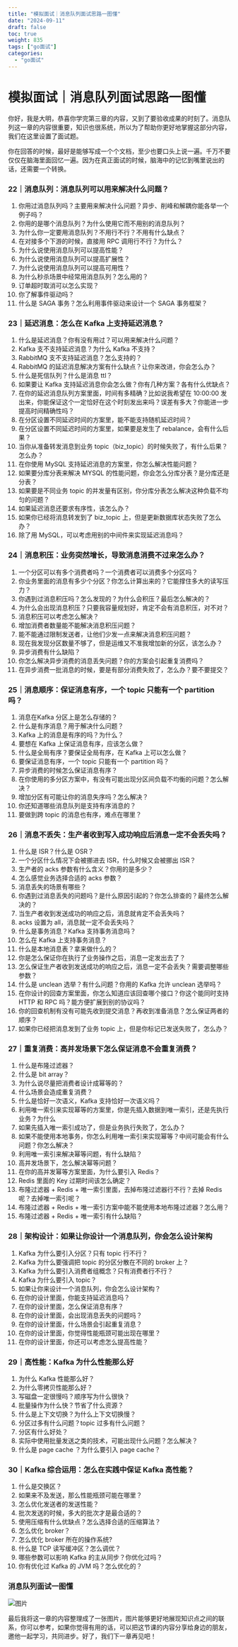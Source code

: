 ```yaml
---
title: "模拟面试｜消息队列面试思路一图懂"
date: "2024-09-11"
draft: false
toc: true
weight: 835
tags: ["go面试"]
categories: 
  - "go面试"
---
```

# 模拟面试｜消息队列面试思路一图懂
你好，我是大明，恭喜你学完第三章的内容，又到了要验收成果的时刻了。消息队列这一章的内容很重要，知识也很系统，所以为了帮助你更好地掌握这部分内容，我们在这里设置了面试题。

你在回答的时候，最好是能够写成一个个文档，至少也要口头上说一遍。千万不要仅仅在脑海里面回忆一遍。因为在真正面试的时候，脑海中的记忆到嘴里说出的话，还需要一个转换。

### 22｜消息队列：消息队列可以用来解决什么问题？

01. 你用过消息队列吗？主要用来解决什么问题？异步、削峰和解耦你能各举一个例子吗？
02. 你用的是哪个消息队列？为什么使用它而不用别的消息队列？
03. 为什么你一定要用消息队列？不用行不行？不用有什么缺点？
04. 在对接多个下游的时候，直接用 RPC 调用行不行？为什么？
05. 为什么说使用消息队列可以提高性能？
06. 为什么说使用消息队列可以提高扩展性？
07. 为什么说使用消息队列可以提高可用性？
08. 为什么秒杀场景中经常用消息队列？怎么用的？
09. 订单超时取消可以怎么实现？
10. 你了解事件驱动吗？
11. 什么是 SAGA 事务？怎么利用事件驱动来设计一个 SAGA 事务框架？

### 23｜延迟消息：怎么在 Kafka 上支持延迟消息？

01. 什么是延迟消息？你有没有用过？可以用来解决什么问题？
02. Kafka 支不支持延迟消息？为什么 Kafka 不支持？
03. RabbitMQ 支不支持延迟消息？怎么支持的？
04. RabbitMQ 的延迟消息解决方案有什么缺点？让你来改进，你会怎么办？
05. 什么是死信队列？什么是消息 ttl？
06. 如果要让 Kafka 支持延迟消息你会怎么做？你有几种方案？各有什么优缺点？
07. 在你的延迟消息队列方案里面，时间有多精确？比如说我希望在 10:00:00 发出来，你能保证这个一定恰好在这个时刻发出来吗？误差有多大？你能进一步提高时间精确性吗？
08. 在分区设置不同延迟时间的方案里，能不能支持随机延迟时间？
09. 在分区设置不同延迟时间的方案里，如果要是发生了 rebalance，会有什么后果？
10. 当你从准备转发消息到业务 topic（biz\_topic）的时候失败了，有什么后果？怎么办？
11. 在你使用 MySQL 支持延迟消息的方案里，你怎么解决性能问题？
12. 如果要分库分表来解决 MYSQL 的性能问题，你会怎么分库分表？是分库还是分表？
13. 如果要是不同业务 topic 的并发量有区别，你分库分表怎么解决这种负载不均匀的问题？
14. 如果延迟消息还要求有序性，该怎么办？
15. 如果你已经将消息转发到了 biz\_topic 上，但是更新数据库状态失败了怎么办？
16. 除了用 MySQL，可以考虑用别的中间件来实现延迟消息吗？

### 24｜消息积压：业务突然增长，导致消息消费不过来怎么办？

01. 一个分区可以有多个消费者吗？一个消费者可以消费多个分区吗？
02. 你业务里面的消息有多少个分区？你怎么计算出来的？它能撑住多大的读写压力？
03. 你遇到过消息积压吗？怎么发现的？为什么会积压？最后怎么解决的？
04. 为什么会出现消息积压？只要我容量规划好，肯定不会有消息积压，对不对？
05. 消息积压可以考虑怎么解决？
06. 增加消费者数量能不能解决消息积压问题？
07. 能不能通过限制发送者，让他们少发一点来解决消息积压问题？
08. 现在我发现分区数量不够了，但是运维又不准我增加新的分区，该怎么办？
09. 异步消费有什么缺陷？
10. 你怎么解决异步消费的消息丢失问题？你的方案会引起重复消费吗？
11. 在异步消费一批消息的时候，要是有部分消费失败了，怎么办？要不要提交？

### 25｜消息顺序：保证消息有序，一个 topic 只能有一个 partition 吗？

01. 消息在Kafka 分区上是怎么存储的？
02. 什么是有序消息？用于解决什么问题？
03. Kafka 上的消息是有序的吗？为什么？
04. 要想在 Kafka 上保证消息有序，应该怎么做？
05. 什么是全局有序？要保证全局有序，在 Kafka 上可以怎么做？
06. 要保证消息有序，一个 topic 只能有一个 partition 吗？
07. 异步消费的时候怎么保证消息有序？
08. 在你使用的多分区方案中，有没有可能出现分区间负载不均衡的问题？怎么解决？
09. 增加分区有可能让你的消息失序吗？怎么解决？
10. 你还知道哪些消息队列是支持有序消息的？
11. 要做到跨 topic 的消息也有序，难点在哪里？

### 26｜消息不丢失：生产者收到写入成功响应后消息一定不会丢失吗？

01. 什么是 ISR？什么是 OSR？
02. 一个分区什么情况下会被挪进去 ISR，什么时候又会被挪出 ISR？
03. 生产者的 acks 参数有什么含义？你用的是多少？
04. 怎么感觉业务选择合适的 acks 参数？
05. 消息丢失的场景有哪些？
06. 你遇到过消息丢失的问题吗？是什么原因引起的？你怎么排查的？最终怎么解决的？
07. 当生产者收到发送成功的响应之后，消息就肯定不会丢失吗？
08. acks 设置为 all，消息就一定不会丢失吗？
09. 什么是事务消息？Kafka 支持事务消息吗？
10. 怎么在 Kafka 上支持事务消息？
11. 什么是本地消息表？拿来做什么的？
12. 你是怎么保证你在执行了业务操作之后，消息一定发出去了？
13. 怎么保证生产者收到发送成功的响应之后，消息一定不会丢失？需要调整哪些参数？
14. 什么是 unclean 选举？有什么问题？你用的 Kafka 允许 unclean 选举吗？
15. 在你设计的回查方案里面，你怎么知道应该回查哪个接口？你这个能同时支持 HTTP 和 RPC 吗？能方便扩展到别的协议吗？
16. 你的回查机制有没有可能先收到提交消息？再收到准备消息？怎么保证两者的顺序？
17. 如果你已经把消息发到了业务 topic 上，但是你标记已发送失败了，怎么办？

### 27｜重复消费：高并发场景下怎么保证消息不会重复消费？

01. 什么是布隆过滤器？
02. 什么是 bit array？
03. 为什么说尽量把消费者设计成幂等的？
04. 什么场景会造成重复消费？
05. 什么是恰好一次语义，Kafka 支持恰好一次语义吗？
06. 利用唯一索引来实现幂等的方案里，你是先插入数据到唯一索引，还是先执行业务？为什么
07. 如果先插入唯一索引成功了，但是业务执行失败了，怎么办？
08. 如果不能使用本地事务，你怎么利用唯一索引来实现幂等？中间可能会有什么问题？你怎么解决？
09. 利用唯一索引来解决幂等问题，有什么缺陷？
10. 高并发场景下，怎么解决幂等问题？
11. 在你的高并发幂等方案里面，为什么要引入 Redis？
12. Redis 里面的 Key 过期时间该怎么确定？
13. 布隆过滤器 \+ Redis + 唯一索引里面，去掉布隆过滤器行不行？去掉 Redis 呢？去掉唯一索引呢？
14. 布隆过滤器 \+ Redis + 唯一索引方案中能不能使用本地布隆过滤器？怎么用？
15. 布隆过滤器 \+ Redis + 唯一索引有什么缺陷？

### 28｜架构设计：如果让你设计一个消息队列，你会怎么设计架构

01. Kafka 为什么要引入分区？只有 topic 行不行？
02. Kafka 为什么要强调把 topic 的分区分散在不同的 broker 上？
03. Kafka 为什么要引入消费者组概念？只有消费者行不行？
04. Kafka 为什么要引入 topic？
05. 如果让你来设计一个消息队列，你会怎么设计架构？
06. 在你的设计里面，你能支持延迟消息吗？
07. 在你的设计里面，怎么保证消息有序？
08. 在你的设计里面，会出现消息丢失的问题吗？
09. 在你的设计里面，什么场景会引起重复消息？
10. 在你的设计里面，你觉得性能瓶颈可能出现在哪里？
11. 在你的设计里面，你还可以考虑怎么提高性能？

### 29｜高性能：Kafka 为什么性能那么好

1. 为什么 Kafka 性能那么好？
2. 为什么零拷贝性能那么好？
3. 写磁盘一定很慢吗？顺序写为什么很快？
4. 批量操作为什么快？节省了什么资源？
5. 什么是上下文切换？为什么上下文切换慢？
6. 分区过多有什么问题？topic 过多有什么问题？
7. 分区有什么好处？
8. 实际中使用批量发送之类的技术，可能出现什么问题？怎么解决？
9. 什么是 page cache ？为什么要引入 page cache？

### 30｜Kafka 综合运用：怎么在实践中保证 Kafka 高性能？

01. 什么是交换区？
02. 如果来不及发送，那么性能瓶颈可能在哪里？
03. 怎么优化发送者的发送性能？
04. 批次发送的时候，多大的批次才是最合适的？
05. 使用压缩有什么优缺点？怎么选择合适的压缩算法？
06. 怎么优化 broker？
07. 怎么优化 broker 所在的操作系统?
08. 什么是 TCP 读写缓冲区？怎么调优？
09. 哪些参数可以影响 Kafka 的主从同步？你优化过吗？
10. 你有优化过 Kafka 的 JVM 吗？怎么优化的？

### 消息队列面试一图懂

![图片](/images/interviews/689793/9c75c2faf5905eaa5e92d0e4e2792eaf.jpg)

最后我将这一章的内容整理成了一张图片，图片能够更好地展现知识点之间的联系，你可以参考，如果你觉得有用的话，可以把这节课的内容分享给身边的朋友，邀他一起学习，共同进步。好了，我们下一章再见吧！